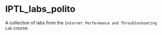 # IPTL_labs_polito
A collection of labs from the `Internet Performance and Throubleshooting Lab` course.
